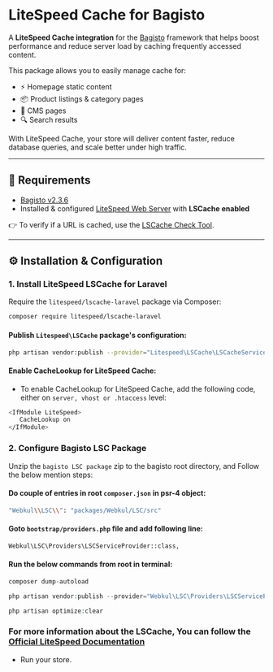 # LiteSpeed Cache for Bagisto

A **LiteSpeed Cache integration** for the [Bagisto](https://bagisto.com/) framework that helps boost performance and reduce server load by caching frequently accessed content.  

This package allows you to easily manage cache for:  
- ⚡ Homepage static content  
- 📦 Product listings & category pages  
- 📝 CMS pages  
- 🔍 Search results  

With LiteSpeed Cache, your store will deliver content faster, reduce database queries, and scale better under high traffic.

---

## 🚀 Requirements

- [Bagisto v2.3.6](https://github.com/bagisto/bagisto/tree/v2.3.6)  
- Installed & configured [LiteSpeed Web Server](https://docs.litespeedtech.com/lsws/) with **LSCache enabled**  

👉 To verify if a URL is cached, use the [LSCache Check Tool](https://check.lscache.io/).

---

## ⚙️ Installation & Configuration

### 1. Install LiteSpeed LSCache for Laravel
Require the `litespeed/lscache-laravel` package via Composer:

```bash
composer require litespeed/lscache-laravel
```

#### Publish `Litespeed\LSCache` package's configuration:

```bash
php artisan vendor:publish --provider="Litespeed\LSCache\LSCacheServiceProvider"
```

#### Enable CacheLookup for LiteSpeed Cache:
* To enable CacheLookup for LiteSpeed Cache, add the following code, either on `server, vhost or .htaccess` level:

```bash
<IfModule LiteSpeed>
   CacheLookup on
</IfModule>
```

### 2. Configure Bagisto LSC Package
Unzip the `bagisto LSC package` zip to the bagisto root directory, and Follow the below mention steps:

#### Do couple of entries in root `composer.json` in psr-4 object:

```bash
"Webkul\\LSC\\": "packages/Webkul/LSC/src"
```

#### Goto `bootstrap/providers.php` file and add following line:

```bash
Webkul\LSC\Providers\LSCServiceProvider::class,
```

#### Run the below commands from root in terminal:

```php
composer dump-autoload
```

```php
php artisan vendor:publish --provider="Webkul\LSC\Providers\LSCServiceProvider" --force
```

```php
php artisan optimize:clear
```

### For more information about the LSCache, You can follow the [Official LiteSpeed Documentation](https://docs.litespeedtech.com/lscache/lsclaravel/installation/#installation)

- Run your store.